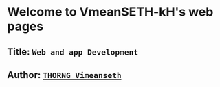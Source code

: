 # Welcome to VmeanSETH-kH's web pages

## Title: **`Web and app Development`**
## Author: [**`THORNG Vimeanseth`**](https://vimeanseththorng.github.io/)